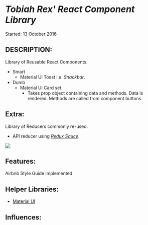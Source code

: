 # _Tobiah Rex' React Component Library_
Started: 13 October 2016

## DESCRIPTION:
Library of Reusable React Components.
  * Smart
    - Material UI Toast i.e. _Snackbar_.
  * Dumb
    - Material UI Card set.
      * Takes prop object containing data and methods.  Data is rendered. Methods are called from component buttons.

## Extra:
Library of Reducers commonly re-used.
  * API reducer using [_Redux Sauce_](https://github.com/skellock/reduxsauce).

  <img src="http://i.imgur.com/HWXeDSS.png" />

## Features:
Airbnb Style Guide implemented.

## Helper Libraries:
* [Material UI](http://www.material-ui.com/#/components/raised-button)

## Influences:

<!-- ## Updates: -->
